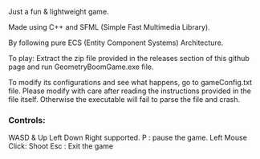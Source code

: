 Just a fun & lightweight game.

Made using C++ and SFML (Simple Fast Multimedia Library).

By following pure ECS (Entity Component Systems) Architecture.

To play:
Extract the zip file provided in the releases section of this github page
and run GeometryBoomGame.exe file.

To modify its configurations and see what happens, go to gameConfig.txt file.
Please modify with care after reading the instructions provided in the file itself.
Otherwise the executable will fail to parse the file and crash.

### Controls:

WASD & Up Left Down Right supported.
P : pause the game.
Left Mouse Click: Shoot
Esc : Exit the game
